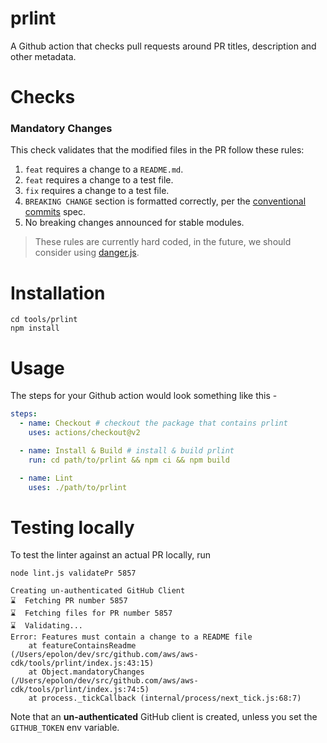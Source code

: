 # prlint

A Github action that checks pull requests around PR titles, description and other metadata.

# Checks

### Mandatory Changes

This check validates that the modified files in the PR follow these rules:

1. `feat` requires a change to a `README.md`.
2. `feat` requires a change to a test file.
3. `fix` requires a change to a test file.
4. `BREAKING CHANGE` section is formatted correctly, per the [conventional commits] spec.
5. No breaking changes announced for stable modules.

> These rules are currently hard coded, in the future, we should consider using [danger.js](https://danger.systems/js/).

[conventional commits]: https://www.conventionalcommits.org

# Installation

```console
cd tools/prlint
npm install
```

# Usage

The steps for your Github action would look something like this -

```yaml
steps:
  - name: Checkout # checkout the package that contains prlint
    uses: actions/checkout@v2

  - name: Install & Build # install & build prlint
    run: cd path/to/prlint && npm ci && npm build

  - name: Lint
    uses: ./path/to/prlint
```

# Testing locally

To test the linter against an actual PR locally, run

```console
node lint.js validatePr 5857

Creating un-authenticated GitHub Client
⌛  Fetching PR number 5857
⌛  Fetching files for PR number 5857
⌛  Validating...
Error: Features must contain a change to a README file
    at featureContainsReadme (/Users/epolon/dev/src/github.com/aws/aws-cdk/tools/prlint/index.js:43:15)
    at Object.mandatoryChanges (/Users/epolon/dev/src/github.com/aws/aws-cdk/tools/prlint/index.js:74:5)
    at process._tickCallback (internal/process/next_tick.js:68:7)
```

Note that an **un-authenticated** GitHub client is created, unless you set the `GITHUB_TOKEN` env variable.
